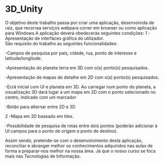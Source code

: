 # 3D_Unity

O objetivo  deste  trabalho  passa  por  criar  uma  aplicação,  desenvolvida  de  raiz,  que recorraa serviços webpara correr em browser ou como aplicação para Windows.A aplicação deverá obedeceràs seguintes condições:
1 -Apresentação  de  interfaces  gráfica  do  utilizador.  
São  requisito  do  trabalho  as seguintes funcionalidades: 

-Campos de pesquisa por país, cidade, rua, ponto de interesse e latitude/longitude. 

-Apresentação do planeta terra em 3D com o(s) ponto(s) pesquisados. 

-Apresentação de mapas de detalhe em 2D com o(s) ponto(s) pesquisados. 

-Ecrã  inicial  com  UI  e  planeta  em  3D.  Ao  carregar  num  ponto  do  planeta,  a visualização  3D  dará  lugar  a  um  mapa  em  2D  com  o  ponto  selecionado  no  centro, indicado com um marcador

-Botão para alternar entre 2D e 3D

2 -Mapa em 2D baseado em tiles. 

-Possibilidade de pesquisa de rotas entre dois pontos (poderão adicionar à UI campos para o ponto de origem e ponto de destino).

Assim  sendo,  pretende-se  com  o  desenvolvimento  desta  aplicação,  reconciliar  e abranger  melhor  os  conhecimentos  adquiridos  nas  aulas  de  forma  a preparar-nos melhor  na  nossa  área.  Já  que  o  nosso  curso  se  foca  mais  nas  Tecnologias  de Informação.
